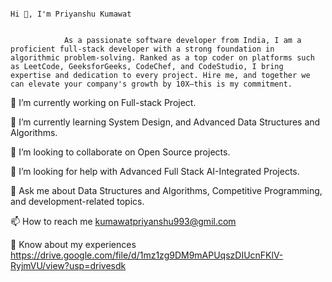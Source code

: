
                                                  
                                                                               Hi 👋, I'm Priyanshu Kumawat


                As a passionate software developer from India, I am a proficient full-stack developer with a strong foundation in algorithmic problem-solving. Ranked as a top coder on platforms such as LeetCode, GeeksforGeeks, CodeChef, and CodeStudio, I bring expertise and dedication to every project. Hire me, and together we can elevate your company's growth by 10X—this is my commitment.
                
🔭 I’m currently working on Full-stack Project.

🌱 I’m currently learning System Design, and Advanced Data Structures and Algorithms.

👯 I’m looking to collaborate on Open Source projects.

🤝 I’m looking for help with Advanced Full Stack AI-Integrated Projects.

💬 Ask me about Data Structures and Algorithms, Competitive Programming, and development-related topics.

📫 How to reach me kumawatpriyanshu993@gmil.com

📄 Know about my experiences https://drive.google.com/file/d/1mz1zg9DM9mAPUqszDIUcnFKlV-RyjmVU/view?usp=drivesdk
